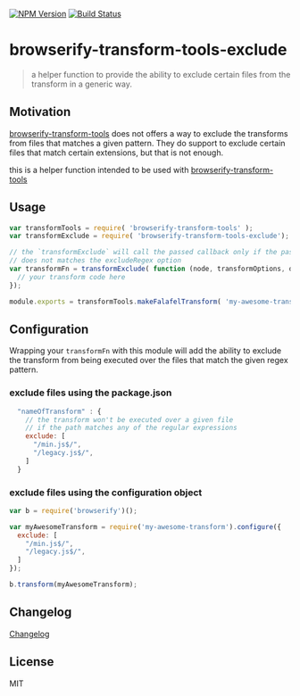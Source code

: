 [![NPM Version](http://img.shields.io/npm/v/browserify-transform-tools-exclude.svg?style=flat)](https://npmjs.org/package/browserify-transform-tools-exclude)
[![Build Status](http://img.shields.io/travis/royriojas/browserify-transform-tools-exclude.svg?style=flat)](https://travis-ci.org/royriojas/browserify-transform-tools-exclude)

# browserify-transform-tools-exclude
> a helper function to provide the ability to exclude certain files from the transform in a generic way.

## Motivation
[browserify-transform-tools](https://www.npmjs.com/package/browserify-transform-tools) does not offers a way to exclude the transforms from files that matches a given pattern. They do support to exclude certain files that match certain extensions, but that is not enough.

this is a helper function intended to be used with [browserify-transform-tools](https://www.npmjs.com/package/browserify-transform-tools)

## Usage

```javascript
var transformTools = require( 'browserify-transform-tools' );
var transformExclude = require( 'browserify-transform-tools-exclude');

// the `transformExclude` will call the passed callback only if the passed file
// does not matches the excludeRegex option
var transformFn = transformExclude( function (node, transformOptions, done ) {
  // your transform code here
});

module.exports = transformTools.makeFalafelTransform( 'my-awesome-transform', options, transformFn );
```

## Configuration
Wrapping your `transformFn` with this module will add the ability to exclude the transform from
being executed over the files that match the given regex pattern.

### exclude files using the package.json

```javascript
  "nameOfTransform" : {
    // the transform won't be executed over a given file
    // if the path matches any of the regular expressions
    exclude: [
      "/min.js$/",
      "/legacy.js$/",
    ]
  }
```

### exclude files using the configuration object
```javascript
var b = require('browserify')();

var myAwesomeTransform = require('my-awesome-transform').configure({
  exclude: [
    "/min.js$/",
    "/legacy.js$/",
  ]
});

b.transform(myAwesomeTransform);
```

## Changelog

[Changelog](./changelog.md)

## License
MIT
